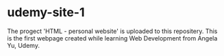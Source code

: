 # udemy-site-1
The progect 'HTML - personal website' is uploaded to this repositery. This is the first webpage created while learning Web Development from Angela Yu, Udemy.